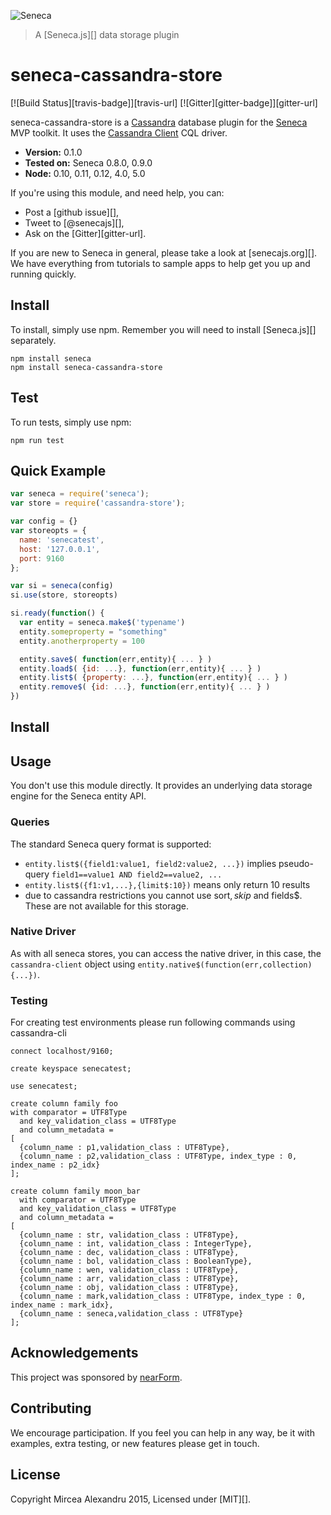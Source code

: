 ![Seneca](http://senecajs.org/files/assets/seneca-logo.png)
> A [Seneca.js][] data storage plugin


seneca-cassandra-store
================
[![Build Status][travis-badge]][travis-url]
[![Gitter][gitter-badge]][gitter-url]

seneca-cassandra-store is a [Cassandra][cassandra] database plugin for the [Seneca][seneca] MVP toolkit. It uses the [Cassandra Client][cassandra-client] CQL driver.

- __Version:__ 0.1.0
- __Tested on:__ Seneca 0.8.0, 0.9.0
- __Node:__ 0.10, 0.11, 0.12, 4.0, 5.0


If you're using this module, and need help, you can:

- Post a [github issue][],
- Tweet to [@senecajs][],
- Ask on the [Gitter][gitter-url].

If you are new to Seneca in general, please take a look at [senecajs.org][]. We have everything from
tutorials to sample apps to help get you up and running quickly.

## Install
To install, simply use npm. Remember you will need to install [Seneca.js][]
separately.

```
npm install seneca
npm install seneca-cassandra-store
```

## Test
To run tests, simply use npm:

```
npm run test
```

## Quick Example

```JavaScript
var seneca = require('seneca');
var store = require('cassandra-store');

var config = {}
var storeopts = {
  name: 'senecatest',
  host: '127.0.0.1',
  port: 9160
};

var si = seneca(config)
si.use(store, storeopts)

si.ready(function() {
  var entity = seneca.make$('typename')
  entity.someproperty = "something"
  entity.anotherproperty = 100

  entity.save$( function(err,entity){ ... } )
  entity.load$( {id: ...}, function(err,entity){ ... } )
  entity.list$( {property: ...}, function(err,entity){ ... } )
  entity.remove$( {id: ...}, function(err,entity){ ... } )
})
```

[seneca]: http://senecajs.org/
[cassandra]: http://cassandra.apache.org/
[cassandra-client]: https://github.com/racker/node-cassandra-client

## Install

## Usage
You don't use this module directly. It provides an underlying data storage engine for the Seneca entity API.

### Queries

The standard Seneca query format is supported:

   * `entity.list$({field1:value1, field2:value2, ...})` implies pseudo-query `field1==value1 AND field2==value2, ...`
   * `entity.list$({f1:v1,...},{limit$:10})` means only return 10 results
   * due to cassandra restrictions you cannot use sort$, skip$ and fields$. These are not available for this storage.

### Native Driver

As with all seneca stores, you can access the native driver, in this case, the `cassandra-client` object using `entity.native$(function(err,collection){...})`.

### Testing

For creating test environments please run following commands using cassandra-cli

    connect localhost/9160;

    create keyspace senecatest;

    use senecatest;

    create column family foo
    with comparator = UTF8Type
      and key_validation_class = UTF8Type
      and column_metadata =
    [
      {column_name : p1,validation_class : UTF8Type},
      {column_name : p2,validation_class : UTF8Type, index_type : 0, index_name : p2_idx}
    ];

    create column family moon_bar
      with comparator = UTF8Type
      and key_validation_class = UTF8Type
      and column_metadata =
    [
      {column_name : str, validation_class : UTF8Type},
      {column_name : int, validation_class : IntegerType},
      {column_name : dec, validation_class : UTF8Type},
      {column_name : bol, validation_class : BooleanType},
      {column_name : wen, validation_class : UTF8Type},
      {column_name : arr, validation_class : UTF8Type},
      {column_name : obj, validation_class : UTF8Type},
      {column_name : mark,validation_class : UTF8Type, index_type : 0, index_name : mark_idx},
      {column_name : seneca,validation_class : UTF8Type}
    ];


Acknowledgements
----------------

This project was sponsored by [nearForm](http://nearform.com).

## Contributing
We encourage participation. If you feel you can help in any way, be it with
examples, extra testing, or new features please get in touch.

## License
Copyright Mircea Alexandru 2015, Licensed under [MIT][].